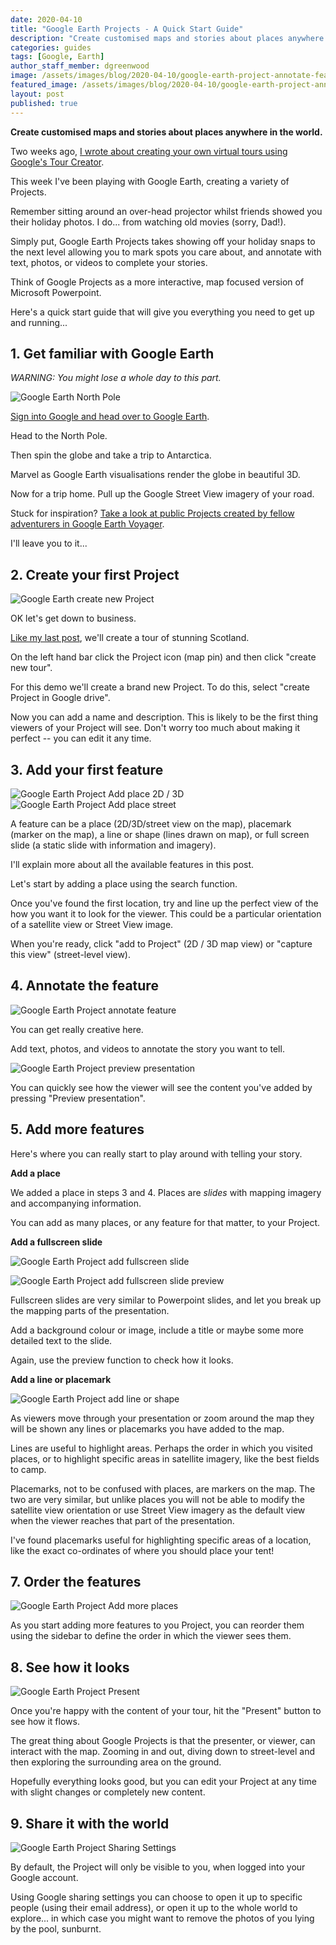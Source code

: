 ```yaml
---
date: 2020-04-10
title: "Google Earth Projects - A Quick Start Guide"
description: "Create customised maps and stories about places anywhere in the world."
categories: guides
tags: [Google, Earth]
author_staff_member: dgreenwood
image: /assets/images/blog/2020-04-10/google-earth-project-annotate-feature-meta.jpg
featured_image: /assets/images/blog/2020-04-10/google-earth-project-annotate-feature.png
layout: post
published: true
---
```


**Create customised maps and stories about places anywhere in the world.**

Two weeks ago, [I wrote about creating your own virtual tours using Google's Tour Creator](/blog/build-virtual-expeditions-for-your-class/).

This week I've been playing with Google Earth, creating a variety of Projects.

Remember sitting around an over-head projector whilst friends showed you their holiday photos. I do... from watching old movies (sorry, Dad!).

Simply put, Google Earth Projects takes showing off your holiday snaps to the next level allowing you to mark spots you care about, and annotate with text, photos, or videos to complete your stories.

Think of Google Projects as a more interactive, map focused version of Microsoft Powerpoint.

Here's a quick start guide that will give you everything you need to get up and running...

## 1. Get familiar with Google Earth

_WARNING: You might lose a whole day to this part._

<img class="img-fluid" src="/assets/images/blog/2020-04-10/google-earth-north-pole.png" alt="Google Earth North Pole" title="Google Earth North Pole" />

[Sign into Google and head over to Google Earth](https://earth.google.com/).

Head to the North Pole.

Then spin the globe and take a trip to Antarctica.

Marvel as Google Earth visualisations render the globe in beautiful 3D.

Now for a trip home. Pull up the Google Street View imagery of your road.

Stuck for inspiration? [Take a look at public Projects created by fellow adventurers in Google Earth Voyager](https://earth.google.com/web/@55.90194592,-2.13531951,31.80502129a,0d,60y,9.5162286h,85t,0r/data=CgQSAggBIhoKFmtZeU00RWJfYVk0alBZaDJ6UUI0a3cQAg).

I'll leave you to it...

## 2. Create your first Project

<img class="img-fluid" src="/assets/images/blog/2020-04-10/google-earth-project-create-new.png" alt="Google Earth create new Project" title="Google Earth create new Project" />

OK let's get down to business.

[Like my last post](/blog/build-virtual-expeditions-for-your-class/), we'll create a tour of stunning Scotland.

On the left hand bar click the Project icon (map pin) and then click "create new tour".

For this demo we'll create a brand new Project. To do this, select "create Project in Google drive". 

Now you can add a name and description. This is likely to be the first thing viewers of your Project will see. Don't worry too much about making it perfect -- you can edit it any time.

## 3. Add your first feature

<img class="img-fluid" src="/assets/images/blog/2020-04-10/google-earth-add-to-project-2d-3d.png" alt="Google Earth Project Add place 2D / 3D" title="Google Earth Project Add place 2D / 3D" />

<img class="img-fluid" src="/assets/images/blog/2020-04-10/google-earth-add-to-project-street.png" alt="Google Earth Project Add place street" title="Google Earth Project Add place street" />

A feature can be a place (2D/3D/street view on the map), placemark (marker on the map), a line or shape (lines drawn on map), or full screen slide (a static slide with information and imagery).

I'll explain more about all the available features in this post.

Let's start by adding a place using the search function.

Once you've found the first location, try and line up the perfect view of the how you want it to look for the viewer. This could be a particular orientation of a satellite view or Street View image.

When you're ready, click "add to Project" (2D / 3D map view) or "capture this view" (street-level view).

## 4. Annotate the feature

<img class="img-fluid" src="/assets/images/blog/2020-04-10/google-earth-project-annotate-feature.png" alt="Google Earth Project annotate feature" title="Google Earth Project annotate feature" />

You can get really creative here.

Add text, photos, and videos to annotate the story you want to tell.

<img class="img-fluid" src="/assets/images/blog/2020-04-10/google-earth-project-preview-presentation.png" alt="Google Earth Project preview presentation" title="Google Earth Project preview presentation" />

You can quickly see how the viewer will see the content you've added by pressing "Preview presentation".

## 5. Add more features

Here's where you can really start to play around with telling your story.

**Add a place**

We added a place in steps 3 and 4. Places are _slides_ with mapping imagery and accompanying information.

You can add as many places, or any feature for that matter, to your Project.

**Add a fullscreen slide**

<img class="img-fluid" src="/assets/images/blog/2020-04-10/google-earth-project-add-fullscreen-slide.png" alt="Google Earth Project add fullscreen slide" title="Google Earth Project add fullscreen slide" />

<img class="img-fluid" src="/assets/images/blog/2020-04-10/google-earth-project-add-fullscreen-slide-preview.png
" alt="Google Earth Project add fullscreen slide preview" title="Google Earth Project add fullscreen preview" />

Fullscreen slides are very similar to Powerpoint slides, and let you break up the mapping parts of the presentation.

Add a background colour or image, include a title or maybe some more detailed text to the slide.

Again, use the preview function to check how it looks.

**Add a line or placemark**

<img class="img-fluid" src="/assets/images/blog/2020-04-10/google-earth-project-add-line.png" alt="Google Earth Project add line or shape" title="Google Earth Project add line or shape" />

As viewers move through your presentation or zoom around the map they will be shown any lines or placemarks you have added to the map.

Lines are useful to highlight areas. Perhaps the order in which you visited places, or to highlight specific areas in satellite imagery, like the best fields to camp.

Placemarks, not to be confused with places, are markers on the map. The two are very similar, but unlike places you will not be able to modify the satellite view orientation or use Street View imagery as the default view when the viewer reaches that part of the presentation.

I've found placemarks useful for highlighting specific areas of a location, like the exact co-ordinates of where you should place your tent!

## 7. Order the features

<img class="img-fluid" src="/assets/images/blog/2020-04-10/google-earth-project-place-features.png" alt="Google Earth Project Add more places" title="Google Earth Project Add more places" />

As you start adding more features to you Project, you can reorder them using the sidebar to define the order in which the viewer sees them.

## 8. See how it looks

<img class="img-fluid" src="/assets/images/blog/2020-04-10/google-earth-project-view-present.png" alt="Google Earth Project Present" title="Google Earth Project Present" />

Once you're happy with the content of your tour, hit the "Present" button to see how it flows.

The great thing about Google Projects is that the presenter, or viewer, can interact with the map. Zooming in and out, diving down to street-level and then exploring the surrounding area on the ground.

Hopefully everything looks good, but you can edit your Project at any time with slight changes or completely new content.

## 9. Share it with the world

<img class="img-fluid" src="/assets/images/blog/2020-04-10/google-earth-project-share-settings.png" alt="Google Earth Project Sharing Settings" title="Google Earth Project Sharing Settings" />

By default, the Project will only be visible to you, when logged into your Google account.

Using Google sharing settings you can choose to open it up to specific people (using their email address), or open it up to the whole world to explore... in which case you might want to remove the photos of you lying by the pool, sunburnt.
